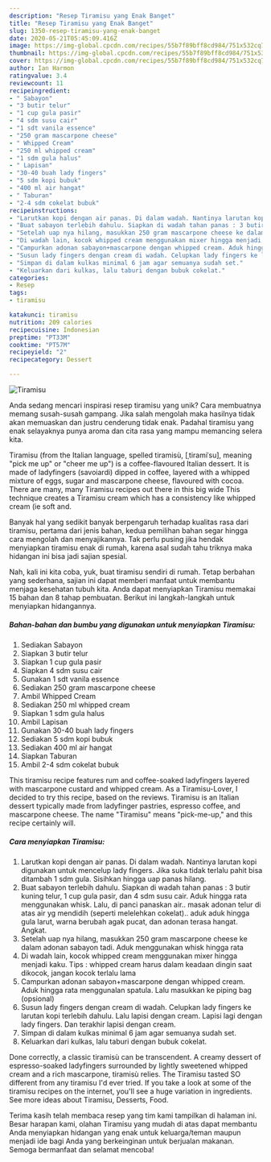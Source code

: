 ```yaml
---
description: "Resep Tiramisu yang Enak Banget"
title: "Resep Tiramisu yang Enak Banget"
slug: 1350-resep-tiramisu-yang-enak-banget
date: 2020-05-21T05:45:09.416Z
image: https://img-global.cpcdn.com/recipes/55b7f89bff8cd984/751x532cq70/tiramisu-foto-resep-utama.jpg
thumbnail: https://img-global.cpcdn.com/recipes/55b7f89bff8cd984/751x532cq70/tiramisu-foto-resep-utama.jpg
cover: https://img-global.cpcdn.com/recipes/55b7f89bff8cd984/751x532cq70/tiramisu-foto-resep-utama.jpg
author: Ian Harmon
ratingvalue: 3.4
reviewcount: 11
recipeingredient:
- " Sabayon"
- "3 butir telur"
- "1 cup gula pasir"
- "4 sdm susu cair"
- "1 sdt vanila essence"
- "250 gram mascarpone cheese"
- " Whipped Cream"
- "250 ml whipped cream"
- "1 sdm gula halus"
- " Lapisan"
- "30-40 buah lady fingers"
- "5 sdm kopi bubuk"
- "400 ml air hangat"
- " Taburan"
- "2-4 sdm cokelat bubuk"
recipeinstructions:
- "Larutkan kopi dengan air panas. Di dalam wadah. Nantinya larutan kopi digunakan untuk mencelup lady fingers. Jika suka tidak terlalu pahit bisa ditambah 1 sdm gula. Sisihkan hingga uap panas hilang."
- "Buat sabayon terlebih dahulu. Siapkan di wadah tahan panas : 3 butir kuning telur, 1 cup gula pasir, dan 4 sdm susu cair. Aduk hingga rata menggunakan whisk. Lalu, di panci panaskan air.. masak adonan telur di atas air yg mendidih (seperti melelehkan cokelat).. aduk aduk hingga gula larut, warna berubah agak pucat, dan adonan terasa hangat. Angkat."
- "Setelah uap nya hilang, masukkan 250 gram mascarpone cheese ke dalam adonan sabayon tadi. Aduk menggunakan whisk hingga rata"
- "Di wadah lain, kocok whipped cream menggunakan mixer hingga menjadi kaku. Tips : whipped cream harus dalam keadaan dingin saat dikocok, jangan kocok terlalu lama"
- "Campurkan adonan sabayon+mascarpone dengan whipped cream. Aduk hingga rata menggunalan spatula. Lalu masukkan ke piping bag (opsional)"
- "Susun lady fingers dengan cream di wadah. Celupkan lady fingers ke larutan kopi terlebih dahulu. Lalu lapisi dengan cream. Lapisi lagi dengan lady fingers. Dan terakhir lapisi dengan cream."
- "Simpan di dalam kulkas minimal 6 jam agar semuanya sudah set."
- "Keluarkan dari kulkas, lalu taburi dengan bubuk cokelat."
categories:
- Resep
tags:
- tiramisu

katakunci: tiramisu 
nutrition: 209 calories
recipecuisine: Indonesian
preptime: "PT33M"
cooktime: "PT57M"
recipeyield: "2"
recipecategory: Dessert

---
```



![Tiramisu](https://img-global.cpcdn.com/recipes/55b7f89bff8cd984/751x532cq70/tiramisu-foto-resep-utama.jpg)

Anda sedang mencari inspirasi resep tiramisu yang unik? Cara membuatnya memang susah-susah gampang. Jika salah mengolah maka hasilnya tidak akan memuaskan dan justru cenderung tidak enak. Padahal tiramisu yang enak selayaknya punya aroma dan cita rasa yang mampu memancing selera kita.

Tiramisu (from the Italian language, spelled tiramisù, [ˌtiramiˈsu], meaning &#34;pick me up&#34; or &#34;cheer me up&#34;) is a coffee-flavoured Italian dessert. It is made of ladyfingers (savoiardi) dipped in coffee, layered with a whipped mixture of eggs, sugar and mascarpone cheese, flavoured with cocoa. There are many, many Tiramisu recipes out there in this big wide This technique creates a Tiramisu cream which has a consistency like whipped cream (ie soft and.

Banyak hal yang sedikit banyak berpengaruh terhadap kualitas rasa dari tiramisu, pertama dari jenis bahan, kedua pemilihan bahan segar hingga cara mengolah dan menyajikannya. Tak perlu pusing jika hendak menyiapkan tiramisu enak di rumah, karena asal sudah tahu triknya maka hidangan ini bisa jadi sajian spesial.


Nah, kali ini kita coba, yuk, buat tiramisu sendiri di rumah. Tetap berbahan yang sederhana, sajian ini dapat memberi manfaat untuk membantu menjaga kesehatan tubuh kita. Anda dapat menyiapkan Tiramisu memakai 15 bahan dan 8 tahap pembuatan. Berikut ini langkah-langkah untuk menyiapkan hidangannya.

<!--inarticleads1-->

##### Bahan-bahan dan bumbu yang digunakan untuk menyiapkan Tiramisu:

1. Sediakan  Sabayon
1. Siapkan 3 butir telur
1. Siapkan 1 cup gula pasir
1. Siapkan 4 sdm susu cair
1. Gunakan 1 sdt vanila essence
1. Sediakan 250 gram mascarpone cheese
1. Ambil  Whipped Cream
1. Sediakan 250 ml whipped cream
1. Siapkan 1 sdm gula halus
1. Ambil  Lapisan
1. Gunakan 30-40 buah lady fingers
1. Sediakan 5 sdm kopi bubuk
1. Sediakan 400 ml air hangat
1. Siapkan  Taburan
1. Ambil 2-4 sdm cokelat bubuk


This tiramisu recipe features rum and coffee-soaked ladyfingers layered with mascarpone custard and whipped cream. As a Tiramisu-Lover, I decided to try this recipe, based on the reviews. Tiramisu is an Italian dessert typically made from ladyfinger pastries, espresso coffee, and mascarpone cheese. The name &#34;Tiramisu&#34; means &#34;pick-me-up,&#34; and this recipe certainly will. 

<!--inarticleads2-->

##### Cara menyiapkan Tiramisu:

1. Larutkan kopi dengan air panas. Di dalam wadah. Nantinya larutan kopi digunakan untuk mencelup lady fingers. Jika suka tidak terlalu pahit bisa ditambah 1 sdm gula. Sisihkan hingga uap panas hilang.
1. Buat sabayon terlebih dahulu. Siapkan di wadah tahan panas : 3 butir kuning telur, 1 cup gula pasir, dan 4 sdm susu cair. Aduk hingga rata menggunakan whisk. Lalu, di panci panaskan air.. masak adonan telur di atas air yg mendidih (seperti melelehkan cokelat).. aduk aduk hingga gula larut, warna berubah agak pucat, dan adonan terasa hangat. Angkat.
1. Setelah uap nya hilang, masukkan 250 gram mascarpone cheese ke dalam adonan sabayon tadi. Aduk menggunakan whisk hingga rata
1. Di wadah lain, kocok whipped cream menggunakan mixer hingga menjadi kaku. Tips : whipped cream harus dalam keadaan dingin saat dikocok, jangan kocok terlalu lama
1. Campurkan adonan sabayon+mascarpone dengan whipped cream. Aduk hingga rata menggunalan spatula. Lalu masukkan ke piping bag (opsional)
1. Susun lady fingers dengan cream di wadah. Celupkan lady fingers ke larutan kopi terlebih dahulu. Lalu lapisi dengan cream. Lapisi lagi dengan lady fingers. Dan terakhir lapisi dengan cream.
1. Simpan di dalam kulkas minimal 6 jam agar semuanya sudah set.
1. Keluarkan dari kulkas, lalu taburi dengan bubuk cokelat.


Done correctly, a classic tiramisù can be transcendent. A creamy dessert of espresso-soaked ladyfingers surrounded by lightly sweetened whipped cream and a rich mascarpone, tiramisù relies. The Tiramisu tasted SO different from any tiramisu I&#39;d ever tried. If you take a look at some of the tiramisu recipes on the internet, you&#39;ll see a huge variation in ingredients. See more ideas about Tiramisu, Desserts, Food. 

Terima kasih telah membaca resep yang tim kami tampilkan di halaman ini. Besar harapan kami, olahan Tiramisu yang mudah di atas dapat membantu Anda menyiapkan hidangan yang enak untuk keluarga/teman maupun menjadi ide bagi Anda yang berkeinginan untuk berjualan makanan. Semoga bermanfaat dan selamat mencoba!
